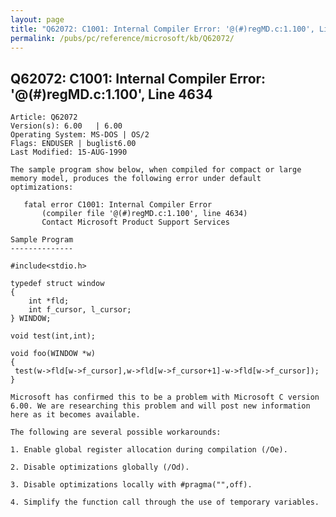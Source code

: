 ```yaml
---
layout: page
title: "Q62072: C1001: Internal Compiler Error: '@(#)regMD.c:1.100', Line 4634"
permalink: /pubs/pc/reference/microsoft/kb/Q62072/
---
```


## Q62072: C1001: Internal Compiler Error: '@(#)regMD.c:1.100', Line 4634

	Article: Q62072
	Version(s): 6.00   | 6.00
	Operating System: MS-DOS | OS/2
	Flags: ENDUSER | buglist6.00
	Last Modified: 15-AUG-1990
	
	The sample program show below, when compiled for compact or large
	memory model, produces the following error under default
	optimizations:
	
	   fatal error C1001: Internal Compiler Error
	       (compiler file '@(#)regMD.c:1.100', line 4634)
	       Contact Microsoft Product Support Services
	
	Sample Program
	--------------
	
	#include<stdio.h>
	
	typedef struct window
	{
	    int *fld;
	    int f_cursor, l_cursor;
	} WINDOW;
	
	void test(int,int);
	
	void foo(WINDOW *w)
	{
	 test(w->fld[w->f_cursor],w->fld[w->f_cursor+1]-w->fld[w->f_cursor]);
	}
	
	Microsoft has confirmed this to be a problem with Microsoft C version
	6.00. We are researching this problem and will post new information
	here as it becomes available.
	
	The following are several possible workarounds:
	
	1. Enable global register allocation during compilation (/Oe).
	
	2. Disable optimizations globally (/Od).
	
	3. Disable optimizations locally with #pragma("",off).
	
	4. Simplify the function call through the use of temporary variables.
